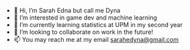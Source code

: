 - 👋 Hi, I’m Sarah Edna but call me Dyna
- 👀 I’m interested in game dev and machine learning 
- 🌱 I’m currently learning statistics at UPM in my second year
- 💞️ I’m looking to collaborate on work in the future!
- 📫 You may reach me at my email sarahedyna@gmail.com 

<!---
shxxdyna/shxxdyna is a ✨ special ✨ repository because its `README.md` (this file) appears on your GitHub profile.
You can click the Preview link to take a look at your changes.
--->
